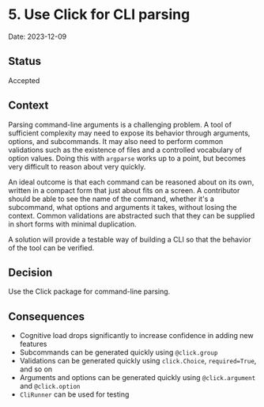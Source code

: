 # 5. Use Click for CLI parsing

Date: 2023-12-09

## Status

Accepted

## Context

Parsing command-line arguments is a challenging problem.
A tool of sufficient complexity may need to expose its behavior through arguments, options, and subcommands.
It may also need to perform common validations such as the existence of files and a controlled vocabulary of option values.
Doing this with `argparse` works up to a point, but becomes very difficult to reason about very quickly.

An ideal outcome is that each command can be reasoned about on its own, written in a compact form that just about fits on a screen.
A contributor should be able to see the name of the command, whether it's a subcommand, what options and arguments it takes, without losing the context.
Common validations are abstracted such that they can be supplied in short forms with minimal duplication.

A solution will provide a testable way of building a CLI so that the behavior of the tool can be verified.

## Decision

Use the Click package for command-line parsing.

## Consequences

- Cognitive load drops significantly to increase confidence in adding new features
- Subcommands can be generated quickly using `@click.group`
- Validations can be generated quickly using `click.Choice`, `required=True`, and so on
- Arguments and options can be generated quickly using `@click.argument` and `@click.option`
- `CliRunner` can be used for testing
